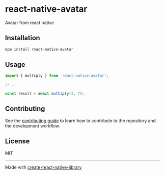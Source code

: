 # react-native-avatar

Avatar from react native

## Installation

```sh
npm install react-native-avatar
```

## Usage

```js
import { multiply } from 'react-native-avatar';

// ...

const result = await multiply(3, 7);
```

## Contributing

See the [contributing guide](CONTRIBUTING.md) to learn how to contribute to the repository and the development workflow.

## License

MIT

---

Made with [create-react-native-library](https://github.com/callstack/react-native-builder-bob)
